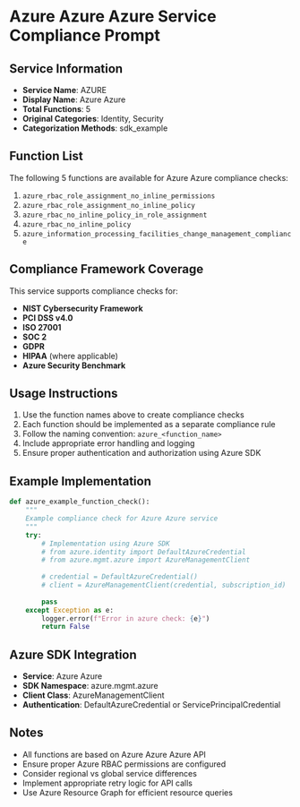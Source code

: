 # Azure Azure Azure Service Compliance Prompt

## Service Information
- **Service Name**: AZURE
- **Display Name**: Azure Azure
- **Total Functions**: 5
- **Original Categories**: Identity, Security
- **Categorization Methods**: sdk_example

## Function List
The following 5 functions are available for Azure Azure compliance checks:

1. `azure_rbac_role_assignment_no_inline_permissions`
2. `azure_rbac_role_assignment_no_inline_policy`
3. `azure_rbac_no_inline_policy_in_role_assignment`
4. `azure_rbac_no_inline_policy`
5. `azure_information_processing_facilities_change_management_compliance`


## Compliance Framework Coverage
This service supports compliance checks for:
- **NIST Cybersecurity Framework**
- **PCI DSS v4.0**
- **ISO 27001**
- **SOC 2**
- **GDPR**
- **HIPAA** (where applicable)
- **Azure Security Benchmark**

## Usage Instructions
1. Use the function names above to create compliance checks
2. Each function should be implemented as a separate compliance rule
3. Follow the naming convention: `azure_<function_name>`
4. Include appropriate error handling and logging
5. Ensure proper authentication and authorization using Azure SDK

## Example Implementation
```python
def azure_example_function_check():
    """
    Example compliance check for Azure Azure service
    """
    try:
        # Implementation using Azure SDK
        # from azure.identity import DefaultAzureCredential
        # from azure.mgmt.azure import AzureManagementClient
        
        # credential = DefaultAzureCredential()
        # client = AzureManagementClient(credential, subscription_id)
        
        pass
    except Exception as e:
        logger.error(f"Error in azure check: {e}")
        return False
```

## Azure SDK Integration
- **Service**: Azure Azure
- **SDK Namespace**: azure.mgmt.azure
- **Client Class**: AzureManagementClient
- **Authentication**: DefaultAzureCredential or ServicePrincipalCredential

## Notes
- All functions are based on Azure Azure Azure API
- Ensure proper Azure RBAC permissions are configured
- Consider regional vs global service differences
- Implement appropriate retry logic for API calls
- Use Azure Resource Graph for efficient resource queries

